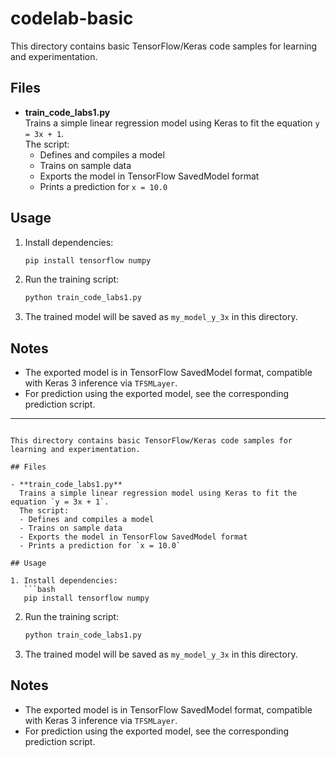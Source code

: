 # codelab-basic

This directory contains basic TensorFlow/Keras code samples for learning and experimentation.

## Files

- **train_code_labs1.py**  
  Trains a simple linear regression model using Keras to fit the equation `y = 3x + 1`.  
  The script:
  - Defines and compiles a model
  - Trains on sample data
  - Exports the model in TensorFlow SavedModel format
  - Prints a prediction for `x = 10.0`

## Usage

1. Install dependencies:
   ```bash
   pip install tensorflow numpy
   ```

2. Run the training script:
   ```bash
   python train_code_labs1.py
   ```

3. The trained model will be saved as `my_model_y_3x` in this directory.

## Notes

- The exported model is in TensorFlow SavedModel format, compatible with Keras 3 inference via `TFSMLayer`.
- For prediction using the exported model, see the corresponding prediction script.

---
```# codelab-basic

This directory contains basic TensorFlow/Keras code samples for learning and experimentation.

## Files

- **train_code_labs1.py**  
  Trains a simple linear regression model using Keras to fit the equation `y = 3x + 1`.  
  The script:
  - Defines and compiles a model
  - Trains on sample data
  - Exports the model in TensorFlow SavedModel format
  - Prints a prediction for `x = 10.0`

## Usage

1. Install dependencies:
   ```bash
   pip install tensorflow numpy
   ```

2. Run the training script:
   ```bash
   python train_code_labs1.py
   ```

3. The trained model will be saved as `my_model_y_3x` in this directory.

## Notes

- The exported model is in TensorFlow SavedModel format, compatible with Keras 3 inference via `TFSMLayer`.
- For prediction using the exported model, see the corresponding prediction script.